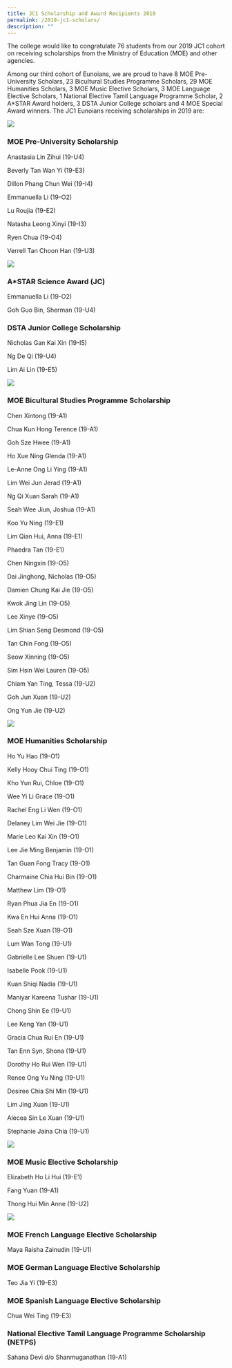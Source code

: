 ```yaml
---
title: JC1 Scholarship and Award Recipients 2019
permalink: /2019-jc1-scholars/
description: ""
---
```


The college would like to congratulate 76 students from our 2019 JC1 cohort on receiving scholarships from the Ministry of Education (MOE) and other agencies.

Among our third cohort of Eunoians, we are proud to have 8 MOE Pre-University Scholars, 23 Bicultural Studies Programme Scholars, 29 MOE Humanities Scholars, 3 MOE Music Elective Scholars, 3 MOE Language Elective Scholars, 1 National Elective Tamil Language Programme Scholar, 2 A\*STAR Award holders, 3 DSTA Junior College scholars and 4 MOE Special Award winners. The JC1 Eunoians receiving scholarships in 2019 are:

![](/images/2019-Scholars-MPU.jpg)

### MOE Pre-University Scholarship

Anastasia Lin Zihui (19-U4)

Beverly Tan Wan Yi (19-E3)

Dillon Phang Chun Wei (19-I4)

Emmanuella Li (19-O2)

Lu Roujia (19-E2)

Natasha Leong Xinyi (19-I3)

Ryen Chua (19-O4)

Verrell Tan Choon Han (19-U3)

![](/images/2019-Scholars-Ext.jpg)

### A\*STAR Science Award (JC)

Emmanuella Li (19-O2)

Goh Guo Bin, Sherman (19-U4)

### DSTA Junior College Scholarship

Nicholas Gan Kai Xin (19-I5)

Ng De Qi (19-U4)

Lim Ai Lin (19-E5)

![](/images/2019-Scholars-BSP.jpg)

### MOE Bicultural Studies Programme Scholarship

Chen Xintong (19-A1)

Chua Kun Hong Terence (19-A1)

Goh Sze Hwee (19-A1)

Ho Xue Ning Glenda (19-A1)

Le-Anne Ong Li Ying (19-A1)

Lim Wei Jun Jerad (19-A1)

Ng Qi Xuan Sarah (19-A1)

Seah Wee Jiun, Joshua (19-A1)

Koo Yu Ning (19-E1)

Lim Qian Hui, Anna (19-E1)

Phaedra Tan (19-E1)

Chen Ningxin (19-O5)

Dai Jinghong, Nicholas (19-O5)

Damien Chung Kai Jie (19-O5)

Kwok Jing Lin (19-O5)

Lee Xinye (19-O5)

Lim Shian Seng Desmond (19-O5)

Tan Chin Fong (19-O5)

Seow Xinning (19-O5)

Sim Hsin Wei Lauren (19-O5)

Chiam Yan Ting, Tessa (19-U2)

Goh Jun Xuan (19-U2)

Ong Yun Jie (19-U2)

![](/images/2019-Scholars-HSP.jpeg)

### MOE Humanities Scholarship

Ho Yu Hao (19-O1)

Kelly Hooy Chui Ting (19-O1)

Kho Yun Rui, Chloe (19-O1)

Wee Yi Li Grace (19-O1)

Rachel Eng Li Wen (19-O1)

Delaney Lim Wei Jie (19-O1)

Marie Leo Kai Xin (19-O1)

Lee Jie Ming Benjamin (19-O1)

Tan Guan Fong Tracy (19-O1)

Charmaine Chia Hui Bin (19-O1)

Matthew Lim (19-O1)

Ryan Phua Jia En (19-O1)

Kwa En Hui Anna (19-O1)

Seah Sze Xuan (19-O1)

Lum Wan Tong (19-U1)

Gabrielle Lee Shuen (19-U1)

Isabelle Pook (19-U1)

Kuan Shiqi Nadia (19-U1)

Maniyar Kareena Tushar (19-U1)

Chong Shin Ee (19-U1)

Lee Keng Yan (19-U1)

Gracia Chua Rui En (19-U1)

Tan Enn Syn, Shona (19-U1)

Dorothy Ho Rui Wen (19-U1)

Renee Ong Yu Ning (19-U1)

Desiree Chia Shi Min (19-U1)

Lim Jing Xuan (19-U1)

Alecea Sin Le Xuan (19-U1)

Stephanie Jaina Chia (19-U1)

![](/images/2019-Scholars-MEP.jpg)

### MOE Music Elective Scholarship

Elizabeth Ho Li Hui (19-E1)

Fang Yuan (19-A1)

Thong Hui Min Anne (19-U2)

![](/images/2019-Scholars-LEP.jpg)

### MOE French Language Elective Scholarship

Maya Raisha Zainudin (19-U1)

### MOE German Language Elective Scholarship


Teo Jia Yi (19-E3)

### MOE Spanish Language Elective Scholarship

Chua Wei Ting (19-E3)

### National Elective Tamil Language Programme Scholarship (NETPS)

Sahana Devi d/o Shanmuganathan (19-A1)